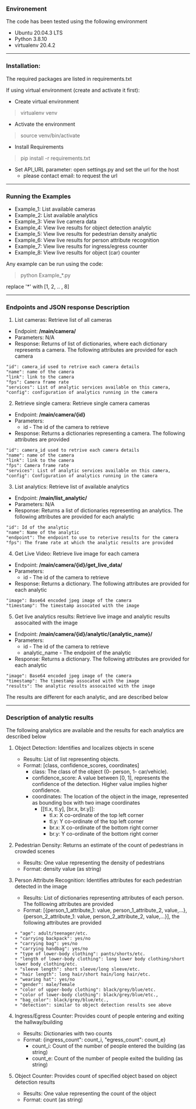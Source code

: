 ### Environement
The code has been tested using the following environment
 - Ubuntu 20.04.3 LTS
 - Python 3.8.10
 - virtualenv 20.4.2

---
### Installation:
The required packages are listed in requirements.txt

If using virtual environment (create and activate it first):
- Create virtual environment
> virtualenv venv 
- Activate the environment
> source venv/bin/activate
- Install Requirements
> pip install -r requirements.txt
- Set API_URL parameter: open settings.py and set the url for the host
  - please contact email: to request the url 

---
### Running the Examples
- Example_1: List available cameras 
- Example_2: List available analytics 
- Example_3: View live camera data
- Example_4: View live results for object detection analytic
- Example_5: View live results for pedestrian density analytic
- Example_6: View live results for person attribute recognition
- Example_7: View live results for ingress/egress counter
- Example_8: View live results for object (car) counter

Any example can be run using the code:
> python Example_*.py

replace '*' with [1, 2, .. , 8]

---
### Endpoints and JSON response Description
1. List cameras: Retrieve list of all cameras
+ Endpoint: **/main/camera/**
+ Parameters: N/A
+ Response: Returns of list of dictionaries, where each dictionary represents a camera. The following attributes are provided for each camera 
```
"id": camera_id used to retrive each camera details
"name": name of the camera
"link": link to the camera 
"fps": Camera frame rate
"services": List of analytic services available on this camera,
"config": configuration of analytics running in the camera
```

2. Retrieve single camera: Retrieve single camera cameras
+ Endpoint: **/main/camera/{id}**
+ Parameters: 
  + id - The id of the camera to retrieve 
+ Response: Returns a dictionaries representing a camera. The following attributes are provided 
```
"id": camera_id used to retrive each camera details
"name": name of the camera
"link": link to the camera 
"fps": Camera frame rate
"services": List of analytic services available on this camera,
"config": Configuration of analytics running in the camera
```

3. List analytics: Retrieve list of available analytics
+ Endpoint: **/main/list_analytic/**
+ Parameters: N/A   
+ Response: Returns a list of dictionaries representing an analytics. The following attributes are provided for each analytic 
```
"id": Id of the analytic
"name": Name of the analytic
"endpoint": The endpoint to use to reterive results for the camera
"fps": The frame rate at which the analytic results are provided
```

4. Get Live Video: Retrieve live image for each camera
+ Endpoint: **/main/camera/{id}/get_live_data/**
+ Parameters:
  + id - The id of the camera to retrieve 
+ Response: Returns a dictionary. The following attributes are provided for each analytic 
```
"image": Base64 encoded jpeg image of the camera
"timestamp": The timestamp assocated with the image
```

5. Get live analytics results: Retrieve live image and analytic results assocaited with the image
+ Endpoint: **/main/camera/{id}/analytic/{analytic_name}/**
+ Parameters:
  + id - The id of the camera to retrieve 
  + analytic_name - The endpoint of the analytic 
+ Response: Returns a dictionary. The following attributes are provided for each analytic 
```
"image": Base64 encoded jpeg image of the camera
"timestamp": The timestamp assocated with the image
"results": The analytic results assocaited with the image
```

The results are different for each analytic, and are described below

---
### Description of analytic results
The following analytics are available and the results for each analytics are described below

1. Object Detection: Identifies and localizes objects in scene
   + Results: List of list representing objects.
   + Format: [class, confidence_scores, coordinates]
     + class: The class of the object (0- person, 1- car/vehicle).
     + confidence_score: A value between [0, 1], represents the confidence of the detection. Higher value implies higher confidence.
     + coordinates: The location of the object in the image, represented as bounding box with two image coordinates
       + [[tl.x, tl.y], [br.x, br.y]]: 
         + tl.x: X co-ordinate of the top left corner
         + tl.y: Y co-ordinate of the top left corner
         + br.x: X co-ordinate of the bottom right corner
         + br.y: Y co-ordinate of the bottom right corner
2. Pedestrian Density: Returns an estimate of the count of pedestrians in crowded scenes
   + Results: One value representing the density of pedestrians 
   + Format: density value (as string)
3. Person Attribute Recognition: Identifies attributes for each pedestrian detected in the image
   + Results: List of dictionaries representing attributes of each person. The folllowing attributes are provided
   + Format: [{person_1_attribute_1: value, person_1_attribute_2, value,...}, 
   {person_2_attribute_1: value, person_2_attribute_2, value,...}], the following attributes are provided 
   ```
   + "age": adult/teenager/etc. 
   + "carrying backpack": yes/no 
   + "carrying bag": yes/no 
   + "carrying handbag": yes/no 
   + "type of lower-body clothing": pants/shorts/etc. 
   + "length of lower-body clothing": long lower body clothing/short lower body clothing/etc. 
   + "sleeve length": short sleeve/long sleeve/etc. 
   + "hair length": long hair/short hain/long hair/etc. 
   + "wearing hat": yes/no 
   + "gender": male/female 
   + "color of upper-body clothing": black/grey/blue/etc. 
   + "color of lower-body clothing": black/grey/blue/etc., 
   + "bag_color": black/grey/blue/etc.,
   + "detection": similar to object detection results see above 
   ```

4. Ingress/Egress Counter: Provides count of people entering and exiting the hallway/building
   + Results: Dictionaries with two counts
   + Format: {ingress_count": count_i, "egress_count": count_e} 
     + count_i: Count of the number of people entered the building (as string) 
     + count_e: Count of the number of people exited the building (as string)
   
5. Object Counter: Provides count of specified object based on object detection results
   + Results: One value representing the count of the object 
   + Format: count (as string) 





